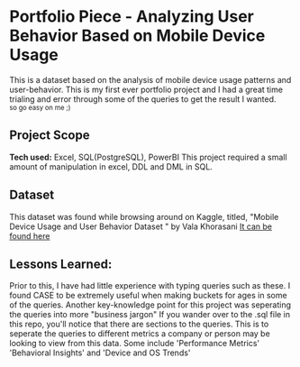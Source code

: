 # Portfolio Piece - Analyzing User Behavior Based on Mobile Device Usage
This is a dataset based on the analysis of mobile device usage patterns and user-behavior. This is my first ever portfolio project and I had a great time trialing and error through some of the queries to get the result I wanted.                           
<sub>so go easy on me ;) </sub>

## Project Scope
**Tech used:** Excel, SQL(PostgreSQL), PowerBI
This project required a small amount of manipulation in excel, DDL and DML in SQL. 

## Dataset
This dataset was found while browsing around on Kaggle, titled, "Mobile Device Usage and User Behavior Dataset
" by Vala Khorasani [It can be found here](https://www.kaggle.com/datasets/valakhorasani/mobile-device-usage-and-user-behavior-dataset)

## Lessons Learned:
Prior to this, I have had little experience with typing queries such as these. I found CASE to be extremely useful when making buckets for ages in some of the queries. Another key-knowledge point for this project was seperating the queries into more "business jargon" 
If you wander over to the .sql file in this repo, you'll notice that there are sections to the queries. This is to seperate the queries to different metrics a company or person may be looking to view from this data. Some include 'Performance Metrics' 'Behavioral Insights' and 'Device and OS Trends'

